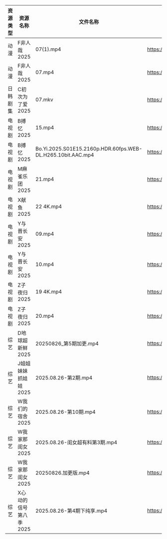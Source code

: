 | 资源类型 | 资源名称          | 文件名称                                                        | 分享链接                                 | 更新时间                |
| ---- | ------------- | ----------------------------------------------------------- | ------------------------------------ | ------------------- |
| 动漫   | F非人哉2025      | 07(1).mp4                                                   | https://pan.quark.cn/s/f1a1468453ba  | 2025-08-26 16:16:35 |
| 动漫   | F非人哉2025      | 07.mp4                                                      | https://pan.quark.cn/s/f1a1468453ba  | 2025-08-26 16:16:38 |
| 日韩剧集 | C初次为了爱2025    | 07.mkv                                                      | https://pan.quark.cn/s/0523b5d1b795  | 2025-08-26 16:15:53 |
| 电视剧  | B搏忆2025       | 15.mp4                                                      | https://pan.quark.cn/s/4a3ccf303089  | 2025-08-26 16:15:29 |
| 电视剧  | B搏忆2025       | Bo.Yi.2025.S01E15.2160p.HDR.60fps.WEB-DL.H265.10bit.AAC.mp4 | https://pan.quark.cn/s/4a3ccf303089  | 2025-08-26 16:15:25 |
| 电视剧  | M麻雀乐团2025     | 21.mp4                                                      | https://pan.quark.cn/s/6f7fe24c7e8f  | 2025-08-26 10:20:20 |
| 电视剧  | X献鱼2025       | 22 4K.mp4                                                   | https://www.alipan.com/s/RdyreAB7CLk | 2025-08-26 18:01:04 |
| 电视剧  | Y与晋长安2025     | 09.mp4                                                      | https://www.alipan.com/s/aMEzRwvUo21 | 2025-08-26 20:01:04 |
| 电视剧  | Y与晋长安2025     | 10.mp4                                                      | https://www.alipan.com/s/aMEzRwvUo21 | 2025-08-26 20:01:03 |
| 电视剧  | Z子夜归2025      | 19 4K.mp4                                                   | https://www.alipan.com/s/eenSecWfvhF | 2025-08-26 20:01:20 |
| 电视剧  | Z子夜归2025      | 20.mp4                                                      | https://www.alipan.com/s/eenSecWfvhF | 2025-08-26 20:01:19 |
| 综艺   | D地球超新鲜2025    | 20250826_第5期加更.mp4                                          | https://www.alipan.com/s/RYH2797MVWw | 2025-08-26 14:01:29 |
| 综艺   | J姐姐妹妹抓娃娃2025  | 2025.08.26-第2期.mp4                                          | https://pan.quark.cn/s/1f1c2cfb3ccb  | 2025-08-26 16:32:54 |
| 综艺   | W我们的宿舍2025    | 2025.08.26-第10期.mp4                                         | https://pan.quark.cn/s/f9a388d84b7d  | 2025-08-26 16:35:54 |
| 综艺   | W我家那闺女2025    | 2025.08.26-闺女超有料第3期.mp4                                     | https://pan.quark.cn/s/382e9ca0c203  | 2025-08-26 16:36:11 |
| 综艺   | W我家那闺女2025    | 20250826.加更版.mp4                                            | https://pan.quark.cn/s/382e9ca0c203  | 2025-08-26 16:36:07 |
| 综艺   | X心动的信号第八季2025 | 2025.08.26-第4期下纯享.mp4                                       | https://pan.quark.cn/s/a2f1532c7f0e  | 2025-08-26 16:36:47 |
